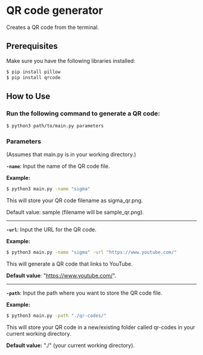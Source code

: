 # QR code generator
Creates a QR code from the terminal.

## Prerequisites
Make sure you have the following libraries installed:

```bash
$ pip install pillow
$ pip install qrcode
```
## How to Use
### Run the following command to generate a QR code:

```bash
$ python3 path/to/main.py parameters
```

### Parameters
(Assumes that main.py is in your working directory.)

**```-name```**: Input the name of the QR code file.

**Example:**
```bash
$ python3 main.py -name "sigma"
```
This will store your QR code filename as sigma_qr.png.

Default value: sample (filename will be sample_qr.png).

---
**```-url```**: Input the URL for the QR code.

**Example:**
```bash
$ python3 main.py -name "sigma" -url "https://www.youtube.com/"
```
This will generate a QR code that links to YouTube.

**Default value**: "https://www.youtube.com/".

---
**```-path```**: Input the path where you want to store the QR code file.

**Example:**
```bash
$ python3 main.py -path "./qr-codes/"
```
This will store your QR code in a new/existing folder called qr-codes in your current working directory.

**Default value:** "./" (your current working directory).
